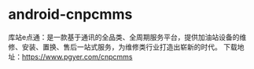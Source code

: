 # android-cnpcmms
库站e点通：是一款基于通讯的全品类、全周期服务平台，提供加油站设备的维修、安装、置换、售后一站式服务，为维修类行业打造出崭新的时代。
下载地址：https://www.pgyer.com/cnpcmms

